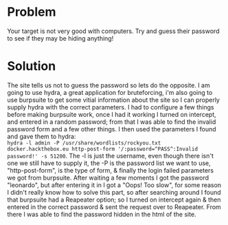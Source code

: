 # Problem
Your target is not very good with computers. Try and guess their password to see if they may be hiding anything! 

# Solution
The site tells us not to guess the password so lets do the opposite. I am going to use hydra, a great application for bruteforcing, i'm also going to use burpsuite to get some vitial information about the site so I can properly supply hydra with the correct parameters. I had to configure a few things before making burpsuite work, once I had it working I turned on intercept, and entered in a random password; from that I was able to find the invalid password form and a few other things. I then used the parameters I found and gave them to hydra:  
```hydra -l admin -P /usr/share/wordlists/rockyou.txt docker.hackthebox.eu http-post-form '/:password=^PASS^:Invalid password!' -s 51200```.  The -l is just the username, even though there isn't one we still have to supply it, the -P is the password list we want to use, "http-post-form", is the type of form, & finally the login failed parameters we got from burpsuite. After waiting a few moments I got the password "leonardo", but after entering it in I got a "Oops! Too slow", for some reason I didn't really know how to solve this part, so after searching around I found that burpsuite had a Reapeater option; so I turned on intercept again & then entered in the correct password & sent the request over to Reapeater. From there I was able to find the password hidden in the html of the site.
